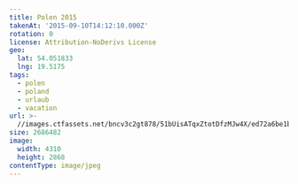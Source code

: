 ```yaml
---
title: Polen 2015
takenAt: '2015-09-10T14:12:10.000Z'
rotation: 0
license: Attribution-NoDerivs License
geo:
  lat: 54.051833
  lng: 19.5175
tags:
  - polen
  - poland
  - urlaub
  - vacation
url: >-
  //images.ctfassets.net/bncv3c2gt878/51bUisATqxZtotDfzMJw4X/ed72a6be1bcb45ba6f9e363dcad83934/polen-2015_25836814362_o
size: 2686482
image:
  width: 4310
  height: 2868
contentType: image/jpeg
---
```


